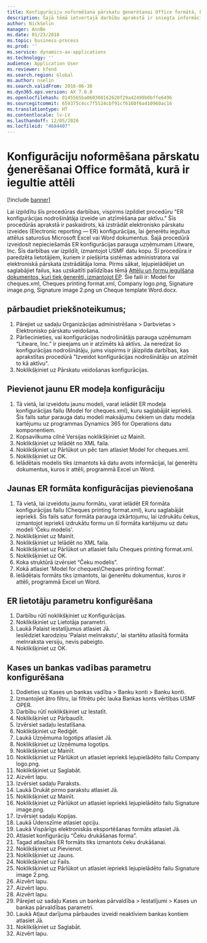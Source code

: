 ```yaml
---
title: Konfigurāciju noformēšana pārskatu ģenerēšanai Office formātā, kurā ir iegultie attēli
description: Šajā tēmā ietvertajā darbību aprakstā ir sniegta informāciju par to, kā izstrādāt elektronisko pārskatu izveides (Electronic reporting — ER) konfigurācijas, kas nodrošina iegultus attēlus saturošu elektronisko dokumentu ģenerēšanu Microsoft Office formātos (Excel un Word).
author: NickSelin
manager: AnnBe
ms.date: 01/23/2018
ms.topic: business-process
ms.prod: ''
ms.service: dynamics-ax-applications
ms.technology: ''
audience: Application User
ms.reviewer: kfend
ms.search.region: Global
ms.author: nselin
ms.search.validFrom: 2016-06-30
ms.dyn365.ops.version: AX 7.0.0
ms.openlocfilehash: 0145565ba060308162620f29a42499b0bffe6496
ms.sourcegitcommit: 659375c4cc7f5524cbf91cf6160f6a410960ac16
ms.translationtype: HT
ms.contentlocale: lv-LV
ms.lasthandoff: 12/05/2020
ms.locfileid: "4684407"
---
```

# <a name="design-configurations-to-generate-reports-in-office-format-that-have-embedded-images"></a>Konfigurāciju noformēšana pārskatu ģenerēšanai Office formātā, kurā ir iegultie attēli

[!include [banner](../../includes/banner.md)]

Lai izpildītu šīs procedūras darbības, vispirms izpildiet procedūru "ER konfigurācijas nodrošinātāja izveide un atzīmēšana par aktīvu." Šīs procedūrās aprakstā ir paskaidrots, kā izstrādāt elektronisko pārskatu izveides (Electronic reporting — ER) konfigurācijas, lai ģenerētu iegultus attēlus saturošus Microsoft Excel vai Word dokumentus. Šajā procedūrā izveidosit nepieciešamās ER konfigurācijas parauga uzņēmumam Litware, Inc. Šīs darbības var izpildīt, izmantojot USMF datu kopu. Šī procedūra ir paredzēta lietotājiem, kuriem ir piešķirta sistēmas administratora vai elektroniskā pārskata izstrādātāja loma. Pirms sākat, lejupielādējiet un saglabājiet failus, kas uzskaitīti palīdzības tēmā [Attēlu un formu iegulšana dokumentos, kuri tiek ģenerēti, izmantojot EP](../electronic-reporting-embed-images-shapes.md). Šie faili ir: Model for cheques.xml, Cheques printing format.xml, Company logo.png, Signature image.png, Signature image 2.png un Cheque template Word.docx.

## <a name="verify-prerequisites"></a>pārbaudiet priekšnoteikumus;  
 1. Pārejiet uz sadaļu Organizācijas administrēšana > Darbvietas > Elektronisko pārskatu veidošana.  
 2. Pārliecinieties, vai konfigurācijas nodrošinātājs parauga uzņēmumam “Litware, Inc.” ir pieejams un ir atzīmēts kā aktīvs. Ja neredzat šo konfigurācijas nodrošinātāju, jums vispirms ir jāizpilda darbības, kas aprakstītas procedūrā "Izveidot konfigurācijas nodrošinātāju un atzīmēt to kā aktīvu".   
 3. Noklikšķiniet uz Pārskatu veidošanas konfigurācijas.  
 
## <a name="add-a-new-er-model-configuration"></a>Pievienot jaunu ER modeļa konfigurāciju  
 1. Tā vietā, lai izveidotu jaunu modeli, varat ielādēt ER modeļa konfigurācijas failu (Model for cheques.xml), kuru saglabājāt iepriekš. Šis fails satur parauga datu modeli maksājumu čekiem un datu modeļa kartējumu uz programmas Dynamics 365 for Operations datu komponentiem.   
 2. Kopsavilkuma cilnē Versijas noklikšķiniet uz Mainīt.   
 3. Noklikšķiniet uz Ielādēt no XML faila.  
 4. Noklikšķiniet uz Pārlūkot un pēc tam atlasiet Model for cheques.xml.   
 5. Noklikšķiniet uz OK.  
 6. Ielādētais modelis tiks izmantots kā datu avots informācijai, lai ģenerētu dokumentus, kuros ir attēli, programmā Excel un Word.  

## <a name="add-a-new-er-format-configuration"></a>Jaunas ER formāta konfigurācijas pievienošana  
 1. Tā vietā, lai izveidotu jaunu formātu, varat ielādēt ER formāta konfigurācijas failu (Cheques printing format.xml), kuru saglabājāt iepriekš. Šis fails satur formāta parauga izkārtojumu, lai izdrukātu čekus, izmantojot iepriekš izdrukātu formu un šī formāta kartējumu uz datu modeli 'Čeku modelis'.   
 2. Noklikšķiniet uz Mainīt.  
 3. Noklikšķiniet uz Ielādēt no XML faila.  
 4. Noklikšķiniet uz Pārlūkot un atlasiet failu Cheques printing format.xml.   
 5. Noklikšķiniet uz OK.  
 6. Koka struktūrā izvērsiet “Čeku modelis”.  
 7. Kokā atlasiet 'Model for cheques\Cheques printing format'.  
 8. Ielādētais formāts tiks izmantots, lai ģenerētu dokumentus, kuros ir attēli, programmā Excel un Word.   

## <a name="configure-er-user-parameters"></a>ER lietotāju parametru konfigurēšana  
 1. Darbību rūtī noklikšķiniet uz Konfigurācijas.  
 2. Noklikšķiniet uz Lietotāja parametri.  
 3. Laukā Palaist iestatījumus atlasiet Jā.  
  Ieslēdziet karodziņu 'Palaist melnrakstu', lai startētu atlasītā formāta melnraksta versiju, nevis pabeigto.  
 4. Noklikšķiniet uz OK.  

## <a name="configure-cash--bank-management-parameters"></a>Kases un bankas vadības parametru konfigurēšana  
 1. Dodieties uz Kases un bankas vadība > Banku konti > Banku konti.  
 2. Izmantojiet ātro filtru, lai filtrētu pēc lauka Bankas konts vērtības USMF OPER.  
 3. Darbību rūtī noklikšķiniet uz Iestatīt.  
 4. Noklikšķiniet uz Pārbaudīt.  
 5. Izvērsiet sadaļu Iestatīšana.  
 6. Noklikšķiniet uz Rediģēt.  
 7. Laukā Uzņēmuma logotips atlasiet Jā.  
 8. Noklikšķiniet uz Uzņēmuma logotips.  
 9. Noklikšķiniet uz Mainīt.  
 10. Noklikšķiniet uz Pārlūkot un atlasiet iepriekš lejupielādēto failu Company logo.png.   
 11. Noklikšķiniet uz Saglabāt.  
 12. Aizvērt lapu.  
 13. Izvērsiet sadaļu Paraksts.  
 14. Laukā Drukāt pirmo parakstu atlasiet Jā.  
 15. Noklikšķiniet uz Mainīt.  
 16. Noklikšķiniet uz Pārlūkot un atlasiet iepriekš lejupielādēto failu Signature image.png.   
 17. Izvērsiet sadaļu Kopijas.  
 18. Laukā Ūdenszīme atlasiet opciju.  
 19. Laukā Vispārīgs elektroniskās eksportēšanas formāts atlasiet Jā.  
 20. Atlasiet konfigurāciju “Čeku drukāšanas forma”.  
 21. Tagad atlasītais ER formāts tiks izmantots čeku drukāšanai.  
 22. Noklikšķiniet uz Pievienot.  
 23. Noklikšķiniet uz Jauns.  
 24. Noklikšķiniet uz Fails.  
 25. Noklikšķiniet uz Pārlūkot un atlasiet iepriekš lejupielādēto failu Signature image 2.png.   
 26. Aizvērt lapu.  
 27. Aizvērt lapu.  
 28. Aizvērt lapu.  
 29. Pārejiet uz sadaļu Kases un bankas pārvaldība > Iestatījumi > Kases un bankas pārvaldības parametri.  
 30. Laukā Atļaut darījuma pārbaudes izveidi neaktīviem bankas kontiem atlasiet Jā.  
 31. Noklikšķiniet uz Saglabāt.  
 32. Aizvērt lapu.  
